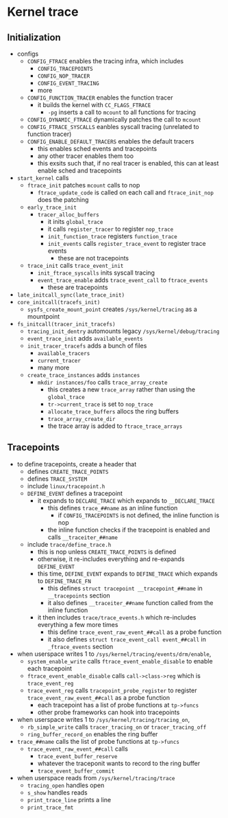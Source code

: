 Kernel trace
============

## Initialization

- configs
  - `CONFIG_FTRACE` enables the tracing infra, which includes
    - `CONFIG_TRACEPOINTS`
    - `CONFIG_NOP_TRACER`
    - `CONFIG_EVENT_TRACING`
    - more
  - `CONFIG_FUNCTION_TRACER` enables the function tracer
    - it builds the kernel with `CC_FLAGS_FTRACE`
      - `-pg` inserts a call to `mcount` to all functions for tracing
  - `CONFIG_DYNAMIC_FTRACE` dynamically patches the call to `mcount`
  - `CONFIG_FTRACE_SYSCALLS` eanbles syscall tracing (unrelated to function
    tracer)
  - `CONFIG_ENABLE_DEFAULT_TRACERS` enables the default tracers
    - this enables sched events and tracepoints
    - any other tracer enables them too
    - this exsits such that, if no real tracer is enabled, this can at least
      enable sched and tracepoints
- `start_kernel` calls
  - `ftrace_init` patches `mcount` calls to nop
    - `ftrace_update_code` is called on each call and `ftrace_init_nop` does
      the patching
  - `early_trace_init`
    - `tracer_alloc_buffers`
      - it inits `global_trace`
      - it calls `register_tracer` to register `nop_trace`
      - `init_function_trace` registers `function_trace`
      - `init_events` calls `register_trace_event` to register trace events
        - these are not tracepoints
  - `trace_init` calls `trace_event_init`
    - `init_ftrace_syscalls` inits syscall tracing
    - `event_trace_enable` adds `trace_event_call` to `ftrace_events`
      - these are tracepoints
- `late_initcall_sync(late_trace_init)`
- `core_initcall(tracefs_init)`
  - `sysfs_create_mount_point` creates `/sys/kernel/tracing` as a mountpoint
- `fs_initcall(tracer_init_tracefs)`
  - `tracing_init_dentry` automounts legacy `/sys/kernel/debug/tracing`
  - `event_trace_init` adds `available_events`
  - `init_tracer_tracefs` adds a bunch of files
    - `available_tracers`
    - `current_tracer`
    - many more
  - `create_trace_instances` adds `instances`
    - `mkdir instances/foo` calls `trace_array_create`
      - this creates a new `trace_array` rather than using the `global_trace`
      - `tr->current_trace` is set to `nop_trace`
      - `allocate_trace_buffers` allocs the ring buffers
      - `trace_array_create_dir`
      - the trace array is added to `ftrace_trace_arrays`

## Tracepoints

- to define tracepoints, create a header that
  - defines `CREATE_TRACE_POINTS`
  - defines `TRACE_SYSTEM`
  - include `linux/tracepoint.h`  
  - `DEFINE_EVENT` defines a tracepoint
    - it expands to `DECLARE_TRACE` which expands to `__DECLARE_TRACE`
      - this defines `trace_##name` as an inline function
        - if `CONFIG_TRACEPOINTS` is not defined, the inline function is nop
      - the inline function checks if the tracepoint is enabled and calls
        `__traceiter_##name`
  - include `trace/define_trace.h`
    - this is nop unless `CREATE_TRACE_POINTS` is defined
    - otherwise, it re-includes everything and re-expands `DEFINE_EVENT`
    - this time, `DEFINE_EVENT` expands to `DEFINE_TRACE` which expands to
      `DEFINE_TRACE_FN`
      - this defines `struct tracepoint __tracepoint_##name` in
        `__tracepoints` section
      - it also defines `__traceiter_##name` function called from the inline
        function
    - it then includes `trace/trace_events.h` which re-includes everything a
      few more times
      - this define `trace_event_raw_event_##call` as a probe function
      - it also defines `struct trace_event_call event_##call` in
        `_ftrace_events` section
- when userspace writes 1 to `/sys/kernel/tracing/events/drm/enable`,
  - `system_enable_write` calls `ftrace_event_enable_disable` to enable each
    tracepoint
  - `ftrace_event_enable_disable` calls `call->class->reg` which is
    `trace_event_reg`
  - `trace_event_reg` calls `tracepoint_probe_register` to register
    `trace_event_raw_event_##call` as a probe function
    - each tracepoint has a list of probe functions at `tp->funcs`
    - other probe frameworks can hook into tracepoints
- when userspace writes 1 to `/sys/kernel/tracing/tracing_on`,
  - `rb_simple_write` calls `tracer_tracing_on` or `tracer_tracing_off`
  - `ring_buffer_record_on` enables the ring buffer
- `trace_##name` calls the list of probe functions at `tp->funcs`
  - `trace_event_raw_event_##call` calls
    - `trace_event_buffer_reserve`
    - whatever the traceponit wants to record to the ring buffer
    - `trace_event_buffer_commit`
- when userspace reads from `/sys/kernel/tracing/trace`
  - `tracing_open` handles open
  - `s_show` handles reads
  - `print_trace_line` prints a line
  - `print_trace_fmt`

